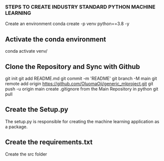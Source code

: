 ### STEPS TO CREATE INDUSTRY STANDARD PYTHON MACHINE LEARNING
Create an environment
conda create -p venv python==3.8 -y

## Activate the conda environment
conda activate venv/

## Clone the Repository and Sync with Github
git init
git add README.md
git commit -m 'README'
git branch -M main
git remote add origin https://github.com/OluomaOji/generic_mlproject.git
git push -u origin main
create .gitignore from the Main Repository in python
git pull

## Create the Setup.py
The setup.py is responsible for creating the machine learning application as a package.
## Create the requirements.txt
Create the src folder